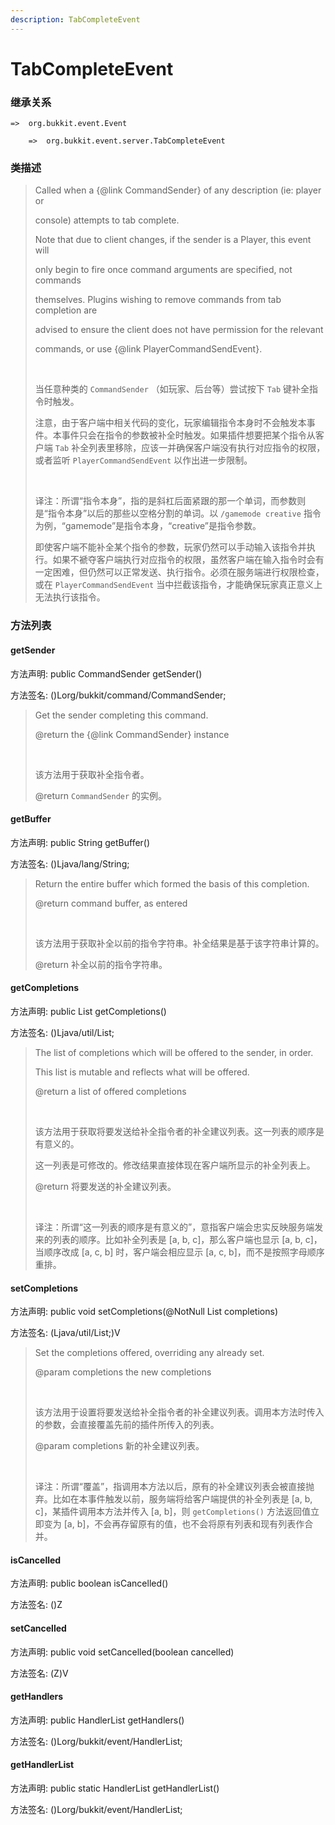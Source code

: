 ```yaml
---
description: TabCompleteEvent
---
```


# TabCompleteEvent

### 继承关系

    =>  org.bukkit.event.Event

        =>  org.bukkit.event.server.TabCompleteEvent

### 类描述

> Called when a {@link CommandSender} of any description (ie: player or
> 
> console) attempts to tab complete.
> 
> Note that due to client changes, if the sender is a Player, this event will
> 
> only begin to fire once command arguments are specified, not commands
> 
> themselves. Plugins wishing to remove commands from tab completion are
> 
> advised to ensure the client does not have permission for the relevant
> 
> commands, or use {@link PlayerCommandSendEvent}.
> 
> <br>
> 
> 当任意种类的 `CommandSender` （如玩家、后台等）尝试按下 `Tab` 键补全指令时触发。
> 
> 注意，由于客户端中相关代码的变化，玩家编辑指令本身时不会触发本事件。本事件只会在指令的参数被补全时触发。如果插件想要把某个指令从客户端 `Tab` 补全列表里移除，应该一并确保客户端没有执行对应指令的权限，或者监听 `PlayerCommandSendEvent` 以作出进一步限制。
> 
> <br>
> 
> 译注：所谓“指令本身”，指的是斜杠后面紧跟的那一个单词，而参数则是“指令本身”以后的那些以空格分割的单词。以 `/gamemode creative` 指令为例，“gamemode”是指令本身，“creative”是指令参数。
> 
> 即使客户端不能补全某个指令的参数，玩家仍然可以手动输入该指令并执行。如果不褫夺客户端执行对应指令的权限，虽然客户端在输入指令时会有一定困难，但仍然可以正常发送、执行指令。必须在服务端进行权限检查，或在 `PlayerCommandSendEvent` 当中拦截该指令，才能确保玩家真正意义上无法执行该指令。

### 方法列表

#### getSender

方法声明: public CommandSender getSender()

方法签名: ()Lorg/bukkit/command/CommandSender;

> Get the sender completing this command.
> 
> @return the {@link CommandSender} instance
> 
> <br>
> 
> 该方法用于获取补全指令者。
> 
> @return `CommandSender` 的实例。

#### getBuffer

方法声明: public String getBuffer()

方法签名: ()Ljava/lang/String;

> Return the entire buffer which formed the basis of this completion.
> 
> @return command buffer, as entered
> 
> <br>
> 
> 该方法用于获取补全以前的指令字符串。补全结果是基于该字符串计算的。
> 
> @return 补全以前的指令字符串。

#### getCompletions

方法声明: public List<String> getCompletions()

方法签名: ()Ljava/util/List;

> The list of completions which will be offered to the sender, in order.
> 
> This list is mutable and reflects what will be offered.
> 
> @return a list of offered completions
> 
> <br>
> 
> 该方法用于获取将要发送给补全指令者的补全建议列表。这一列表的顺序是有意义的。
> 
> 这一列表是可修改的。修改结果直接体现在客户端所显示的补全列表上。
> 
> @return 将要发送的补全建议列表。
> 
> <br>
> 
> 译注：所谓“这一列表的顺序是有意义的”，意指客户端会忠实反映服务端发来的列表的顺序。比如补全列表是 [a, b, c]，那么客户端也显示 [a, b, c]，当顺序改成 [a, c, b] 时，客户端会相应显示 [a, c, b]，而不是按照字母顺序重排。

#### setCompletions

方法声明: public void setCompletions(@NotNull List<String> completions)

方法签名: (Ljava/util/List;)V

> Set the completions offered, overriding any already set.
> 
> @param completions the new completions
> 
> <br>
> 
> 该方法用于设置将要发送给补全指令者的补全建议列表。调用本方法时传入的参数，会直接覆盖先前的插件所传入的列表。
> 
> @param completions 新的补全建议列表。
> 
> <br>
> 
> 译注：所谓“覆盖”，指调用本方法以后，原有的补全建议列表会被直接抛弃。比如在本事件触发以前，服务端将给客户端提供的补全列表是 [a, b, c]，某插件调用本方法并传入 [a, b]，则 `getCompletions()` 方法返回值立即变为 [a, b]，不会再存留原有的值，也不会将原有列表和现有列表作合并。

#### isCancelled

方法声明: public boolean isCancelled()

方法签名: ()Z

#### setCancelled

方法声明: public void setCancelled(boolean cancelled)

方法签名: (Z)V

#### getHandlers

方法声明: public HandlerList getHandlers()

方法签名: ()Lorg/bukkit/event/HandlerList;

#### getHandlerList

方法声明: public static HandlerList getHandlerList()

方法签名: ()Lorg/bukkit/event/HandlerList;
